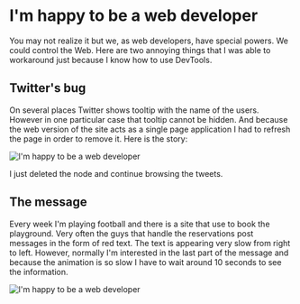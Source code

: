 # I'm happy to be a web developer

You may not realize it but we, as web developers, have special powers. We could control the Web. Here are two annoying things that I was able to workaround just because I know how to use DevTools.

## Twitter's bug

On several places Twitter shows tooltip with the name of the users. However in one particular case that tooltip cannot be hidden. And because the web version of the site acts as a single page application I had to refresh the page in order to remove it. Here is the story:

![I'm happy to be a web developer](http://krasimirtsonev.com/blog/articles/IamHappyToBeWebDeveloper/twitter.gif)

I just deleted the node and continue browsing the tweets.

## The message

Every week I'm playing football and there is a site that use to book the playground. Very often the guys that handle the reservations post messages in the form of red text. The text is appearing very slow from right to left. However, normally I'm interested in the last part of the message and because the animation is so slow I have to wait around 10 seconds to see the information.

![I'm happy to be a web developer](http://krasimirtsonev.com/blog/articles/IamHappyToBeWebDeveloper/sport4all.gif)